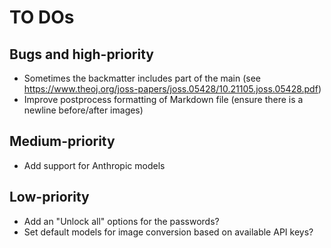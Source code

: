 # TO DOs

## Bugs and high-priority

- Sometimes the backmatter includes part of the main (see https://www.theoj.org/joss-papers/joss.05428/10.21105.joss.05428.pdf)
- Improve postprocess formatting of Markdown file (ensure there is a newline before/after images)

## Medium-priority

- Add support for Anthropic models

## Low-priority

- Add an "Unlock all" options for the passwords?
- Set default models for image conversion based on available API keys?
